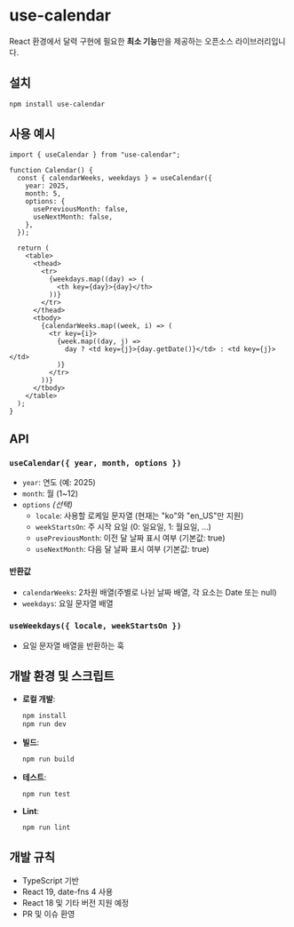 # use-calendar

React 환경에서 달력 구현에 필요한 **최소 기능**만을 제공하는 오픈소스 라이브러리입니다.

## 설치

```bash
npm install use-calendar
```

## 사용 예시

```tsx
import { useCalendar } from "use-calendar";

function Calendar() {
  const { calendarWeeks, weekdays } = useCalendar({
    year: 2025,
    month: 5,
    options: {
      usePreviousMonth: false,
      useNextMonth: false,
    },
  });

  return (
    <table>
      <thead>
        <tr>
          {weekdays.map((day) => (
            <th key={day}>{day}</th>
          ))}
        </tr>
      </thead>
      <tbody>
        {calendarWeeks.map((week, i) => (
          <tr key={i}>
            {week.map((day, j) =>
              day ? <td key={j}>{day.getDate()}</td> : <td key={j}></td>
            )}
          </tr>
        ))}
      </tbody>
    </table>
  );
}
```

## API

### `useCalendar({ year, month, options })`

- `year`: 연도 (예: 2025)
- `month`: 월 (1~12)
- `options` _(선택)_
  - `locale`: 사용할 로케일 문자열 (현재는 "ko"와 "en_US"만 지원)
  - `weekStartsOn`: 주 시작 요일 (0: 일요일, 1: 월요일, ...)
  - `usePreviousMonth`: 이전 달 날짜 표시 여부 (기본값: true)
  - `useNextMonth`: 다음 달 날짜 표시 여부 (기본값: true)

#### 반환값

- `calendarWeeks`: 2차원 배열(주별로 나뉜 날짜 배열, 각 요소는 Date 또는 null)
- `weekdays`: 요일 문자열 배열

### `useWeekdays({ locale, weekStartsOn })`

- 요일 문자열 배열을 반환하는 훅

## 개발 환경 및 스크립트

- **로컬 개발**:
  ```bash
  npm install
  npm run dev
  ```
- **빌드**:
  ```bash
  npm run build
  ```
- **테스트**:
  ```bash
  npm run test
  ```
- **Lint**:
  ```bash
  npm run lint
  ```

## 개발 규칙

- TypeScript 기반
- React 19, date-fns 4 사용
- React 18 및 기타 버전 지원 예정
- PR 및 이슈 환영
